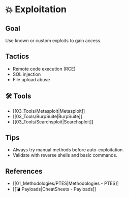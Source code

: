 # 💥 Exploitation

## Goal
Use known or custom exploits to gain access.

## Tactics
- Remote code execution (RCE)
- SQL injection
- File upload abuse

## 🛠 Tools
- [[03_Tools/Metasploit|Metasploit]]
- [[03_Tools/BurpSuite|BurpSuite]]
- [[03_Tools/Searchsploit|Searchsploit]]

## Tips
- Always try manual methods before auto-exploitation.
- Validate with reverse shells and basic commands.

## References
- [[01_Methodologies/PTES|Methodologies - PTES]]
- [[💣 Payloads|CheatSheets - Payloads]]
